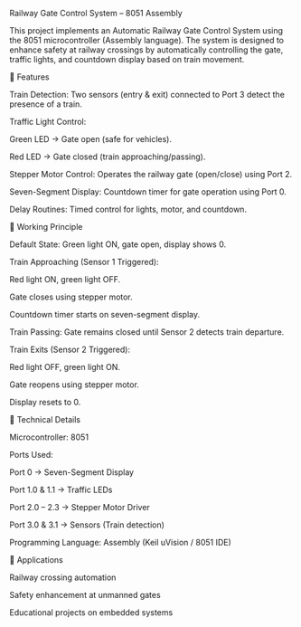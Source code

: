  Railway Gate Control System – 8051 Assembly

This project implements an Automatic Railway Gate Control System using the 8051 microcontroller (Assembly language). The system is designed to enhance safety at railway crossings by automatically controlling the gate, traffic lights, and countdown display based on train movement.

🔹 Features

Train Detection: Two sensors (entry & exit) connected to Port 3 detect the presence of a train.

Traffic Light Control:

Green LED → Gate open (safe for vehicles).

Red LED → Gate closed (train approaching/passing).

Stepper Motor Control: Operates the railway gate (open/close) using Port 2.

Seven-Segment Display: Countdown timer for gate operation using Port 0.

Delay Routines: Timed control for lights, motor, and countdown.

🔹 Working Principle

Default State: Green light ON, gate open, display shows 0.

Train Approaching (Sensor 1 Triggered):

Red light ON, green light OFF.

Gate closes using stepper motor.

Countdown timer starts on seven-segment display.

Train Passing: Gate remains closed until Sensor 2 detects train departure.

Train Exits (Sensor 2 Triggered):

Red light OFF, green light ON.

Gate reopens using stepper motor.

Display resets to 0.

🔹 Technical Details

Microcontroller: 8051

Ports Used:

Port 0 → Seven-Segment Display

Port 1.0 & 1.1 → Traffic LEDs

Port 2.0 – 2.3 → Stepper Motor Driver

Port 3.0 & 3.1 → Sensors (Train detection)

Programming Language: Assembly (Keil uVision / 8051 IDE)

🔹 Applications

Railway crossing automation

Safety enhancement at unmanned gates

Educational projects on embedded systems
